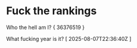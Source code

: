 # Fuck the rankings

Who the hell am I?
{ 36376519 }

What fucking year is it?
[ 2025-08-07T22:36:40Z ]
